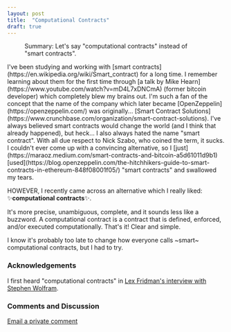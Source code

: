 ```yaml
---
layout: post
title:  "Computational Contracts"
draft: true
---
```

<figure>
  <figcaption style="text-align: left">
  Summary: Let's say "computational contracts" instead of "smart contracts".
  </figcaption>
</figure>
I've been studying and working with [smart contracts](https://en.wikipedia.org/wiki/Smart_contract) for a long time. I remember learning about them for the first time through [a talk by Mike Hearn](https://www.youtube.com/watch?v=mD4L7xDNCmA) (former bitcoin developer) which completely blew my brains out. I'm such a fan of the concept that the name of the company which later became [OpenZeppelin](https://openzeppelin.com/) was originally... [Smart Contract Solutions](https://www.crunchbase.com/organization/smart-contract-solutions). I've always believed smart contracts would change the world (and I think that already happened), but heck... I also always hated the name "smart contract". With all due respect to Nick Szabo, who coined the term, it sucks. I couldn't ever come up with a convincing alternative, so I [just](https://maraoz.medium.com/smart-contracts-and-bitcoin-a5d61011d9b1) [used](https://blog.openzeppelin.com/the-hitchhikers-guide-to-smart-contracts-in-ethereum-848f08001f05/) "smart contracts" and swallowed my tears.  

HOWEVER, I recently came across an alternative which I really liked:  
✨**computational contracts**✨.

It's more precise, unambiguous, complete, and it sounds less like a buzzword. A computational contract is a contract that is defined, enforced, and/or executed computationally. That's it! Clear and simple. 

I know it's probably too late to change how everyone calls ~smart~ computational contracts, but I had to try. 

### Acknowledgements
I first heard "computational contracts" in [Lex Fridman's interview with Stephen Wolfram](https://www.youtube.com/watch?v=4-SGpEInX_c). 

### Comments and Discussion
[Email a private comment](mailto:computational-contracts@maraoz.com)